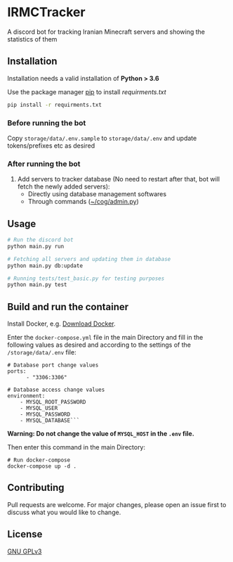 # IRMCTracker

A discord bot  for tracking Iranian Minecraft servers and showing the statistics of them

## Installation

Installation needs a valid installation of **Python > 3.6**

Use the package manager [pip](https://pip.pypa.io/en/stable/) to install *requirments.txt*

```bash
pip install -r requirments.txt
```

### Before running the bot
Copy `storage/data/.env.sample` to `storage/data/.env` and update tokens/prefixes etc as desired

### After running the bot
1. Add servers to tracker database (No need to restart after that, bot will fetch the newly added servers):
    - Directly using database management softwares
    - Through commands ([~/cog/admin.py](https://github.com/Alijkaz/IRMCTracker/blob/main/cogs/admin.py))

## Usage

```bash
# Run the discord bot
python main.py run

# Fetching all servers and updating them in database
python main.py db:update

# Running tests/test_basic.py for testing purposes
python main.py test
```

## Build and run the container

Install Docker, e.g. [Download Docker](https://docs.docker.com/engine/install/).

Enter the `docker-compose.yml` file in the main Directory and fill in the following values as desired and according to the settings of the `/storage/data/.env` file:

```
# Database port change values
ports:
      - "3306:3306"

# Database access change values
environment:
    - MYSQL_ROOT_PASSWORD
    - MYSQL_USER
    - MYSQL_PASSWORD
    - MYSQL_DATABASE```
```

**Warning: Do not change the value of `MYSQL_HOST` in the `.env` file.**

Then enter this command in the main Directory:
```
# Run docker-compose
docker-compose up -d .
```
## Contributing
Pull requests are welcome. For major changes, please open an issue first to discuss what you would like to change.


## License
[GNU GPLv3](https://choosealicense.com/licenses/gpl-3.0/)
